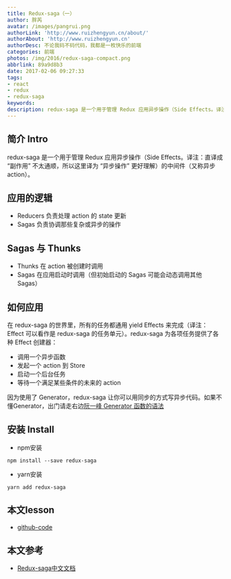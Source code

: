 ```yaml
---
title: Redux-saga（一）
author: 胖芮
avatar: /images/pangrui.png
authorLink: 'http://www.ruizhengyun.cn/about/'
authorAbout: 'http://www.ruizhengyun.cn'
authorDesc: 不论我码不码代码，我都是一枚快乐的前端
categories: 前端
photos: /img/2016/redux-saga-compact.png
abbrlink: 89a9d8b3
date: 2017-02-06 09:27:33
tags: 
- react
- redux
- redux-saga
keywords:
description: redux-saga 是一个用于管理 Redux 应用异步操作（Side Effects。译注：直译成 “副作用” 不太通顺，所以这里译为 “异步操作” 更好理解）的中间件（又称异步 action）。
---
```

## 简介 Intro
redux-saga 是一个用于管理 Redux 应用异步操作（Side Effects。译注：直译成 “副作用” 不太通顺，所以这里译为 “异步操作” 更好理解）的中间件（又称异步 action）。


## 应用的逻辑
* Reducers 负责处理 action 的 state 更新
* Sagas 负责协调那些复杂或异步的操作


## Sagas 与 Thunks
* Thunks 在 action 被创建时调用
* Sagas 在应用启动时调用（但初始启动的 Sagas 可能会动态调用其他 Sagas）


## 如何应用
在 redux-saga 的世界里，所有的任务都通用 yield Effects 来完成（译注：Effect 可以看作是 redux-saga 的任务单元）。redux-saga 为各项任务提供了各种 Effect 创建器：
* 调用一个异步函数
* 发起一个 action 到 Store
* 启动一个后台任务
* 等待一个满足某些条件的未来的 action

因为使用了 Generator，redux-saga 让你可以用同步的方式写异步代码。如果不懂Generator，出门请走右边[阮一峰 Generator 函数的语法](http://es6.ruanyifeng.com/#docs/generator)

## 安装 Install
* npm安装 
```
npm install --save redux-saga
```
* yarn安装
```
yarn add redux-saga
```


## 本文lesson
* [github-code](https://github.com/ruizhengyun/redux-saga-lesson)


## 本文参考
* [Redux-saga中文文档](https://redux-saga-in-chinese.js.org/)


